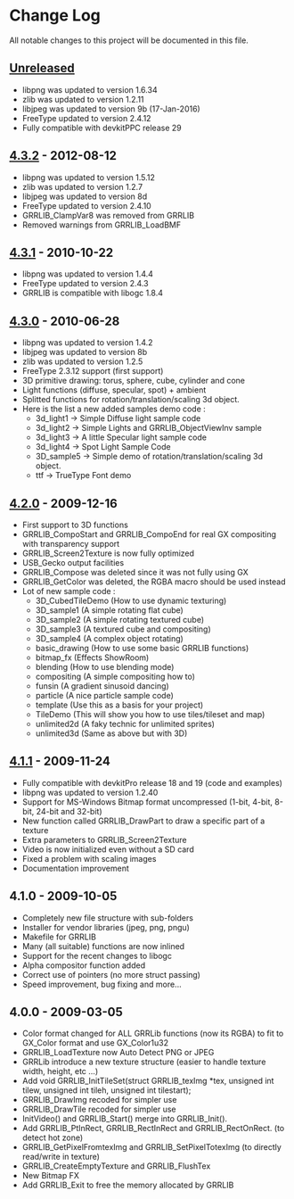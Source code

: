 # Change Log
All notable changes to this project will be documented in this file.

## [Unreleased]
- libpng was updated to version 1.6.34
- zlib was updated to version 1.2.11
- libjpeg was updated to version 9b (17-Jan-2016)
- FreeType updated to version 2.4.12
- Fully compatible with devkitPPC release 29

## [4.3.2] - 2012-08-12
- libpng was updated to version 1.5.12
- zlib was updated to version 1.2.7
- libjpeg was updated to version 8d
- FreeType updated to version 2.4.10
- GRRLIB_ClampVar8 was removed from GRRLIB
- Removed warnings from GRRLIB_LoadBMF 

## [4.3.1] - 2010-10-22
- libpng was updated to version 1.4.4
- FreeType updated to version 2.4.3
- GRRLIB is compatible with libogc 1.8.4 

## [4.3.0] - 2010-06-28
- libpng was updated to version 1.4.2
- libjpeg was updated to version 8b
- zlib was updated to version 1.2.5
- FreeType 2.3.12 support (first support)
- 3D primitive drawing: torus, sphere, cube, cylinder and cone
- Light functions (diffuse, specular, spot) + ambient
- Splitted functions for rotation/translation/scaling 3d object.
- Here is the list a new added samples demo code :
  - 3d_light1 -> Simple Diffuse light sample code
  - 3d_light2 -> Simple Lights and GRRLIB_ObjectViewInv sample
  - 3d_light3 -> A little Specular light sample code
  - 3d_light4 -> Spot Light Sample Code
  - 3D_sample5 -> Simple demo of rotation/translation/scaling 3d object.
  - ttf -> TrueType Font demo 

## [4.2.0] - 2009-12-16
- First support to 3D functions
- GRRLIB_CompoStart and GRRLIB_CompoEnd for real GX compositing with transparency support
- GRRLIB_Screen2Texture is now fully optimized
- USB_Gecko output facilities
- GRRLIB_Compose was deleted since it was not fully using GX
- GRRLIB_GetColor was deleted, the RGBA macro should be used instead
- Lot of new sample code :
  - 3D_CubedTileDemo (How to use dynamic texturing)
  - 3D_sample1 (A simple rotating flat cube)
  - 3D_sample2 (A simple rotating textured cube)
  - 3D_sample3 (A textured cube and compositing)
  - 3D_sample4 (A complex object rotating)
  - basic_drawing (How to use some basic GRRLIB functions)
  - bitmap_fx (Effects ShowRoom)
  - blending (How to use blending mode)
  - compositing (A simple compositing how to)
  - funsin (A gradient sinusoid dancing)
  - particle (A nice particle sample code)
  - template (Use this as a basis for your project)
  - TileDemo (This will show you how to use tiles/tileset and map)
  - unlimited2d (A faky technic for unlimited sprites)
  - unlimited3d (Same as above but with 3D) 

## [4.1.1] - 2009-11-24
- Fully compatible with devkitPro release 18 and 19 (code and examples)
- libpng was updated to version 1.2.40
- Support for MS-Windows Bitmap format uncompressed (1-bit, 4-bit, 8-bit, 24-bit and 32-bit)
- New function called GRRLIB_DrawPart to draw a specific part of a texture
- Extra parameters to GRRLIB_Screen2Texture
- Video is now initialized even without a SD card
- Fixed a problem with scaling images
- Documentation improvement 

## 4.1.0 - 2009-10-05
- Completely new file structure with sub-folders
- Installer for vendor libraries (jpeg, png, pngu)
- Makefile for GRRLIB
- Many (all suitable) functions are now inlined
- Support for the recent changes to libogc
- Alpha compositor function added
- Correct use of pointers (no more struct passing)
- Speed improvement, bug fixing and more... 

## 4.0.0 - 2009-03-05
- Color format changed for ALL GRRLib functions (now its RGBA) to fit to GX_Color format and use GX_Color1u32
- GRRLIB_LoadTexture now Auto Detect PNG or JPEG
- GRRLib introduce a new texture structure (easier to handle texture width, height, etc ...)
- Add void GRRLIB_InitTileSet(struct GRRLIB_texImg *tex, unsigned int tilew, unsigned int tileh, unsigned int tilestart);
- GRRLIB_DrawImg recoded for simpler use
- GRRLIB_DrawTile recoded for simpler use
- InitVideo() and GRRLIB_Start() merge into GRRLIB_Init().
- Add GRRLIB_PtInRect, GRRLIB_RectInRect and GRRLIB_RectOnRect. (to detect hot zone)
- GRRLIB_GetPixelFromtexImg and GRRLIB_SetPixelTotexImg (to directly read/write in texture)
- GRRLIB_CreateEmptyTexture and GRRLIB_FlushTex
- New Bitmap FX
- Add GRRLIB_Exit to free the memory allocated by GRRLIB 

[Unreleased]: https://github.com/GRRLIB/GRRLIB/compare/4.3.2...HEAD
[4.3.2]: https://github.com/GRRLIB/GRRLIB/compare/4.3.1...4.3.2
[4.3.1]: https://github.com/GRRLIB/GRRLIB/compare/4.3.0...4.3.1
[4.3.0]: https://github.com/GRRLIB/GRRLIB/compare/4.2.0...4.3.0
[4.2.0]: https://github.com/GRRLIB/GRRLIB/compare/4.1.1...4.2.0
[4.1.1]: https://github.com/GRRLIB/GRRLIB/compare/4.1.0...4.1.1
